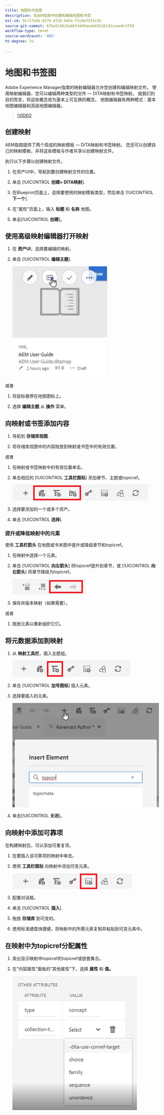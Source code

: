 ```yaml
---
title: 地图和书签图
description: 在AEM指南中创建和编辑地图和书签
exl-id: 9c717e4b-017b-4f2b-b93e-f2c0e7525c55
source-git-commit: 67ba514616a0bf4449aeda035161d1caae0c3f50
workflow-type: tm+mt
source-wordcount: '465'
ht-degree: 1%

---
```


# 地图和书签图

Adobe Experience Manager指南的映射编辑器允许您创建和编辑映射文件。 使用映射编辑器，您可以编辑两种类型的文件 — DITA映射和书签映射。 就我们的目的而言，将这些概念视为基本上可互换的概念。
地图编辑器有两种模式：基本地图编辑器和高级地图编辑器。

>[!VIDEO](https://video.tv.adobe.com/v/342766?quality=12&learn=on)

## 创建映射

AEM指南提供了两个现成的映射模板 — DITA映射和书签映射。 您还可以创建自己的映射模板，并将这些模板与作者共享以创建映射文件。

执行以下步骤以创建映射文件。

1. 在资产UI中，导航到要创建映射文件的位置。

1. 单击 [!UICONTROL **创建> DITA映射**].

1. 在Blueprint页面上，选择要使用的映射模板类型，然后单击 [!UICONTROL **下一个**].

1. 在“属性”页面上，输入 **标题** 和 **名称** 地图。

1. 单击&#x200B;[!UICONTROL **创建**]。

## 使用高级映射编辑器打开映射

1. 在 **资产UI**，选择要编辑的映射。

1. 单击 [!UICONTROL **编辑主题**].

   ![编辑主题UI](images/lesson-14/edit-topics.png)

或者

1. 将鼠标悬停在地图图标上。

1. 选择 **编辑主题** 从 **操作** 菜单。


## 向映射或书签添加内容

1. 导航到 **存储库视图**.

1. 将存储库视图中的内容拖放到映射或书签中的有效位置。

或者

1. 在映射或书签映射中的有效位置单击。

1. 单击相应的 [!UICONTROL **工具栏图标**] 添加章节、主题或topicref。

   ![工具栏图标](images/lesson-14/toolbar-icons.png)

1. 选择要添加的一个或多个资产。

1. 单击 [!UICONTROL **选择**].

### 提升或降低映射中的元素

使用 **工具栏箭头** 在地图或书本图中提升或降级章节和topicref。

1. 在映射中选择一个元素。

1. 单击 [!UICONTROL **向左箭头**] 将topicref提升到章节，或 [!UICONTROL **向右箭头**] 将章节降级为topicref。

   ![箭头图标](images/lesson-14/toolbar-arrows.png)

1. 保存并版本映射（如果需要）。

或者

1. 拖放元素以重新组织它们。

## 将元数据添加到映射

1. 从 **映射工具栏**，插入主题组。

   ![添加属性](images/lesson-14/add-topicgroup.png)

1. 单击 [!UICONTROL **加号图标**] 插入元素。

1. 选择要插入的元素。

   ![插入元数据](images/lesson-14/insert-metadata.png)

1. 单击&#x200B;[!UICONTROL **关闭**]。

## 向映射中添加可靠项

在构建映射后，可以添加可重复项。

1. 在要插入该可靠项的映射中单击。

1. 使用 **工具栏图标** 向映射中添加可变元素。

   ![“可重复”图标](images/lesson-14/reltable-icon.png)

1. 配置对话框。

1. 单击 [!UICONTROL **插入**].

1. 拖放 **存储库** 到可变的。

1. 使用标准键盘快捷键，将映射中的所需元素复制并粘贴到可变元素中。

## 在映射中为topicref分配属性

1. 突出显示映射中topicref的topicref或嵌套集合。

1. 在“内容属性”面板的“其他属性”下，选择 **属性** 和 **值。**

   ![添加属性](images/lesson-14/add-attribute.png)
